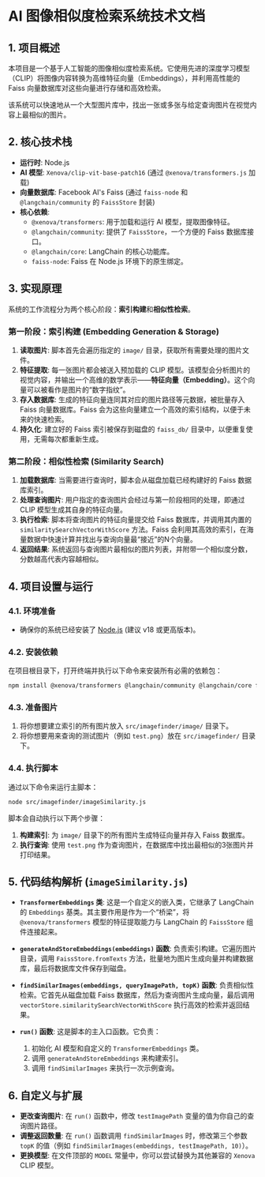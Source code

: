# AI 图像相似度检索系统技术文档

## 1. 项目概述

本项目是一个基于人工智能的图像相似度检索系统。它使用先进的深度学习模型（CLIP）将图像内容转换为高维特征向量（Embeddings），并利用高性能的 Faiss 向量数据库对这些向量进行存储和高效检索。

该系统可以快速地从一个大型图片库中，找出一张或多张与给定查询图片在视觉内容上最相似的图片。

## 2. 核心技术栈

- **运行时**: Node.js
- **AI 模型**: `Xenova/clip-vit-base-patch16` (通过 `@xenova/transformers.js` 加载)
- **向量数据库**: Facebook AI's Faiss (通过 `faiss-node` 和 `@langchain/community` 的 `FaissStore` 封装)
- **核心依赖**:
  - `@xenova/transformers`: 用于加载和运行 AI 模型，提取图像特征。
  - `@langchain/community`: 提供了 `FaissStore`，一个方便的 Faiss 数据库接口。
  - `@langchain/core`: LangChain 的核心功能库。
  - `faiss-node`: Faiss 在 Node.js 环境下的原生绑定。

## 3. 实现原理

系统的工作流程分为两个核心阶段：**索引构建**和**相似性检索**。

### 第一阶段：索引构建 (Embedding Generation & Storage)

1.  **读取图片**: 脚本首先会遍历指定的 `image/` 目录，获取所有需要处理的图片文件。
2.  **特征提取**: 每一张图片都会被送入预加载的 CLIP 模型。该模型会分析图片的视觉内容，并输出一个高维的数学表示——**特征向量（Embedding）**。这个向量可以被看作是图片的“数字指纹”。
3.  **存入数据库**: 生成的特征向量连同其对应的图片路径等元数据，被批量存入 Faiss 向量数据库。Faiss 会为这些向量建立一个高效的索引结构，以便于未来的快速检索。
4.  **持久化**: 建立好的 Faiss 索引被保存到磁盘的 `faiss_db/` 目录中，以便重复使用，无需每次都重新生成。

### 第二阶段：相似性检索 (Similarity Search)

1.  **加载数据库**: 当需要进行查询时，脚本会从磁盘加载已经构建好的 Faiss 数据库索引。
2.  **处理查询图片**: 用户指定的查询图片会经过与第一阶段相同的处理，即通过 CLIP 模型生成其自身的特征向量。
3.  **执行检索**: 脚本将查询图片的特征向量提交给 Faiss 数据库，并调用其内置的 `similaritySearchVectorWithScore` 方法。Faiss 会利用其高效的索引，在海量数据中快速计算并找出与查询向量最“接近”的N个向量。
4.  **返回结果**: 系统返回与查询图片最相似的图片列表，并附带一个相似度分数，分数越高代表内容越相似。

## 4. 项目设置与运行

### 4.1. 环境准备

- 确保你的系统已经安装了 [Node.js](https://nodejs.org/) (建议 v18 或更高版本)。

### 4.2. 安装依赖

在项目根目录下，打开终端并执行以下命令来安装所有必需的依赖包：

```bash
npm install @xenova/transformers @langchain/community @langchain/core faiss-node
```

### 4.3. 准备图片

1.  将你想要建立索引的所有图片放入 `src/imagefinder/image/` 目录下。
2.  将你想要用来查询的测试图片（例如 `test.png`）放在 `src/imagefinder/` 目录下。

### 4.4. 执行脚本

通过以下命令来运行主脚本：

```bash
node src/imagefinder/imageSimilarity.js
```

脚本会自动执行以下两个步骤：
1.  **构建索引**: 为 `image/` 目录下的所有图片生成特征向量并存入 Faiss 数据库。
2.  **执行查询**: 使用 `test.png` 作为查询图片，在数据库中找出最相似的3张图片并打印结果。

## 5. 代码结构解析 (`imageSimilarity.js`)

- **`TransformerEmbeddings` 类**:
  这是一个自定义的嵌入类，它继承了 LangChain 的 `Embeddings` 基类。其主要作用是作为一个“桥梁”，将 `@xenova/transformers` 模型的特征提取能力与 LangChain 的 `FaissStore` 组件连接起来。

- **`generateAndStoreEmbeddings(embeddings)` 函数**:
  负责索引构建。它遍历图片目录，调用 `FaissStore.fromTexts` 方法，批量地为图片生成向量并构建数据库，最后将数据库文件保存到磁盘。

- **`findSimilarImages(embeddings, queryImagePath, topK)` 函数**:
  负责相似性检索。它首先从磁盘加载 Faiss 数据库，然后为查询图片生成向量，最后调用 `vectorStore.similaritySearchVectorWithScore` 执行高效的检索并返回结果。

- **`run()` 函数**:
  这是脚本的主入口函数。它负责：
  1. 初始化 AI 模型和自定义的 `TransformerEmbeddings` 类。
  2. 调用 `generateAndStoreEmbeddings` 来构建索引。
  3. 调用 `findSimilarImages` 来执行一次示例查询。

## 6. 自定义与扩展

- **更改查询图片**: 在 `run()` 函数中，修改 `testImagePath` 变量的值为你自己的查询图片路径。
- **调整返回数量**: 在 `run()` 函数调用 `findSimilarImages` 时，修改第三个参数 `topK` 的值（例如 `findSimilarImages(embeddings, testImagePath, 10)`）。
- **更换模型**: 在文件顶部的 `MODEL` 常量中，你可以尝试替换为其他兼容的 `Xenova` CLIP 模型。
